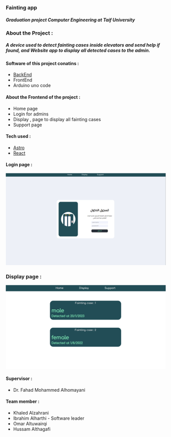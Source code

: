 ### Fainting app
##### Graduation project Computer Engineering at Taif University

### About the Project : 
##### A device used to detect fainting cases inside elevators and send help if found, and Website app to display all detected cases to the admin.

#### Software of this project conatins :
- [BackEnd](https://github.com/ibraKH/fainting-app-backend)
- FrontEnd 
- Arduino uno code

#### About the Frontend of the project : 
- Home page
- Login for admins
- Display , page to display all fainting cases 
- Support page

#### Tech used :
- [Astro](https://astro.build/) 
- [React](https://reactjs.org/)

#### Login page : 
![](/screenshots/login.png)

### Display page : 
![](/screenshots/display.png)


#### Supervisor : 
- Dr. Fahad Mohammed Alhomayani

#### Team member : 
- Khaled Alzahrani
- Ibrahim Alharthi - Software leader
- Omar Altuwairqi
- Hussam Althagafi
 

  
